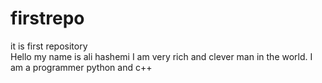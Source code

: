 # firstrepo
it is first repository\
Hello my name is ali hashemi
I am very rich and clever man in the world.
I am a programmer python and c++
